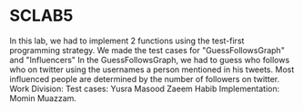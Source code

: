 # SCLAB5
In this lab, we had to implement 2 functions using the test-first programming strategy.
We made the test cases for "GuessFollowsGraph" and "Influencers"
In the GuessFollowsGraph, we had to guess who follows who on twitter using the usernames a person mentioned in his tweets.
Most influenced people are determined by the number of followers on twitter.
Work Division:
Test cases: 
Yusra Masood
Zaeem Habib
Implementation: 
Momin Muazzam.
